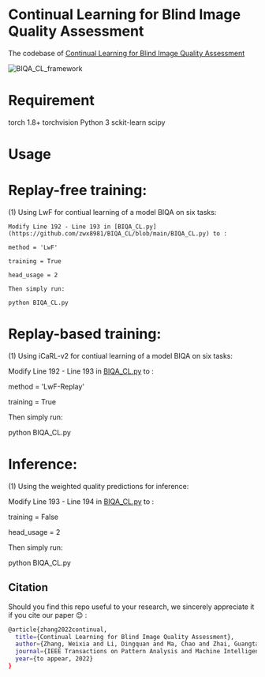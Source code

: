 # Continual Learning for Blind Image Quality Assessment
The codebase of  [Continual Learning for Blind Image Quality Assessment](https://arxiv.org/abs/2102.09717)

![BIQA_CL_framework](https://user-images.githubusercontent.com/14050646/170612919-af5704c8-c1ec-45c2-89fd-6d71420ca786.png)

# Requirement
torch 1.8+
torchvision
Python 3
sckit-learn
scipy


# Usage
# Replay-free training: 

(1) Using LwF for contiual learning of a model BIQA on six tasks:
```
Modify Line 192 - Line 193 in [BIQA_CL.py] (https://github.com/zwx8981/BIQA_CL/blob/main/BIQA_CL.py) to :

method = 'LwF'

training = True

head_usage = 2

Then simply run:

python BIQA_CL.py
```
# Replay-based training: 

(1) Using iCaRL-v2 for contiual learning of a model BIQA on six tasks:

Modify Line 192 - Line 193 in [BIQA_CL.py]([URL](https://github.com/zwx8981/BIQA_CL/blob/main/BIQA_CL.py)) to :

method = 'LwF-Replay'

training = True

Then simply run:

python BIQA_CL.py

# Inference:

(1) Using the weighted quality predictions for inference:

Modify Line 193 - Line 194 in [BIQA_CL.py]([URL](https://github.com/zwx8981/BIQA_CL/blob/main/BIQA_CL.py)) to :

training = False

head_usage = 2

Then simply run:

python BIQA_CL.py


## Citation

Should you find this repo useful to your research, we sincerely appreciate it if you cite our paper :blush: :
```bash
@article{zhang2022continual,
  title={Continual Learning for Blind Image Quality Assessment},
  author={Zhang, Weixia and Li, Dingquan and Ma, Chao and Zhai, Guangtao and Yang, Xiaokang and Ma, Kede},
  journal={IEEE Transactions on Pattern Analysis and Machine Intelligence},
  year={to appear, 2022}
}
```
